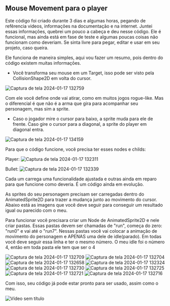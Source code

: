 
Mouse Movement para o player
-

Este código foi criado durante 3 dias e algumas horas, pegando de refêrencia videos, informações na documentação e na internet. Juntei essas informações, quebrei um pouco a cabeça e deu nesse código. Ele é funcional, mas ainda está em fase de teste e algumas poucas coisas não funcionam como deveriam. Se sinta livre para pegar, editar e usar em seu projeto, caso queira.

Ele funciona de maneira simples, aqui vou fazer um resumo, pois dentro do código existem muitas informações. 
* Você transforma seu mouse em um Target, isso pode ser visto pela CollisionShape2D em volta do cursor.

![Captura de tela 2024-01-17 132759](https://github.com/KaySDellaCapa/mouse-moviment/assets/140545612/3b20fa20-00c0-4bcd-9e9b-091c1afc7e9d)

Com ele você define onde vai atirar, como em muitos jogos rogue-like. Mas o diferencial é que não é a arma que gira para acompanhar seu personagem, mas sim a sprite. 
* Caso o jogador mire o cursor para baixo, a sprite muda para ele de frente. Caso gire o cursor para a diagonal, a sprite do player em diagonal entra.

![Captura de tela 2024-01-17 134159](https://github.com/KaySDellaCapa/mouse-moviment/assets/140545612/25793309-cbc6-42b1-ab27-14e546d06a88)

Para que o código funcione, você precisa ter esses nodes e childs:

Player:
![Captura de tela 2024-01-17 132311](https://github.com/KaySDellaCapa/mouse-moviment/assets/140545612/69ea89dd-2586-4c09-b52c-bebc7008dcc8)

Bullet:
![Captura de tela 2024-01-17 132339](https://github.com/KaySDellaCapa/mouse-moviment/assets/140545612/ef588644-f9f8-4a2f-97b0-785200a130f9)

Cada um carrega uma funcionalidade ajustada e outras ainda em reparo para que funcione como deveria. É um código ainda em evolução.

As sprites do seu personagem precisam ser carregadas dentro do AnimatedSprite2D para trazer a mudança junto ao movimento do cursor. Abaixo está as imagens que você deve seguir para conseguir um resultado igual ou parecido com o meu.

Para funcionar você precisara criar um Node de AnimatedSprite2D e nele criar pastas. Essas pastas devem ser chamadas de "run", começa do zero: "run0" e vai até o "run7". Nessas pastas você vai colocar a animação de movimento do personagem e APENAS uma dele de idle(parado). Em todas você deve seguir essa linha e ter o mesmo número. O meu idle foi o número 4, então em toda pasta ele tem que ser o 4

![Captura de tela 2024-01-17 132709](https://github.com/KaySDellaCapa/mouse-moviment/assets/140545612/84513cf0-1c30-444c-94c9-f2678ef8a603)
![Captura de tela 2024-01-17 132704](https://github.com/KaySDellaCapa/mouse-moviment/assets/140545612/c38de0f7-bcbe-4998-88d1-f7275e189f98)
![Captura de tela 2024-01-17 132658](https://github.com/KaySDellaCapa/mouse-moviment/assets/140545612/f5a10204-112d-4034-aa19-5f412ca58d4f)
![Captura de tela 2024-01-17 132324](https://github.com/KaySDellaCapa/mouse-moviment/assets/140545612/8cc30677-5839-4ccb-a736-b45d4a7568e6)
![Captura de tela 2024-01-17 132730](https://github.com/KaySDellaCapa/mouse-moviment/assets/140545612/8006b892-ca0b-4713-964e-7b2e5bd88472)
![Captura de tela 2024-01-17 132725](https://github.com/KaySDellaCapa/mouse-moviment/assets/140545612/e8e03842-8a3a-409c-9afa-cf3ba44526d6)
![Captura de tela 2024-01-17 132721](https://github.com/KaySDellaCapa/mouse-moviment/assets/140545612/c562e9bf-bf85-4e1a-9282-984c4524a712)
![Captura de tela 2024-01-17 132716](https://github.com/KaySDellaCapa/mouse-moviment/assets/140545612/bbac10e4-a556-47a8-be74-f76103c23473)

Com isso, seu código já pode estar pronto para ser usado, assim como o meu.

![Vídeo sem título](https://github.com/KaySDellaCapa/mouse-moviment/assets/140545612/f99d0912-ebad-432a-8943-3148db31163a)

